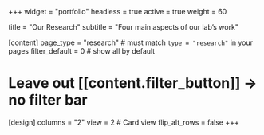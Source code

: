 +++
widget = "portfolio"
headless = true
active = true
weight = 60

title = "Our Research"
subtitle = "Four main aspects of our lab’s work"

[content]
  page_type = "research"   # must match `type = "research"` in your pages
  filter_default = 0       # show all by default
  # Leave out [[content.filter_button]] → no filter bar

[design]
  columns = "2"
  view = 2  # Card view
  flip_alt_rows = false
+++
